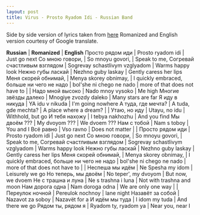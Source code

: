 ```yaml
---
layout: post
title: Virus - Prosto Ryadom Idi - Russian Band
---
```


Side by side version of lyrics taken from [here](http://www.allthelyrics.com/forum/showthread.php?t=60054) Romanized and English version courtesy of Google translate.

**Russian** | **Romanized** | **English**
Просто рядом иди | Prosto ryadom idi | Just go next
Со мною говори, | So mnoyu govori, | Speak to me,
Согревай счастливым взглядом | Sogrevay schastlivym vzglyadom | Warms happy look
Нежно губы ласкай | Nezhno guby laskay | Gently caress her lips
Меня скорей обнимай, | Menya skorey obnimay, | I quickly embraced,
больше ни чего не надо | bol'she ni chego ne nado | more of that does not have to
 |  | 
Надо мной высоко | Nado mnoy vysoko | Me high
Многие звёзды далеко | Mnogiye zvozdy daleko | Many stars are far
Я иду в никуда | YA idu v nikuda | I'm going nowhere
А туда, где мечта? | A tuda, gde mechta? | A place where a dream?
 |  | 
Утаю, но иду | Utayu, no idu | Withhold, but go
И тебя нахожу | I tebya nakhozhu | And you find
Мы двоём ??? | My dvoyom ??? | We dvoem ???
Нам с тобой | Nam s toboy | You and I
Всё равно | Vso ravno | Does not matter
 |  | 
Просто рядом иди | Prosto ryadom idi | Just go next
Со мною говори, | So mnoyu govori, | Speak to me,
Согревай счастливым взглядом | Sogrevay schastlivym vzglyadom | Warms happy look
Нежно губы ласкай | Nezhno guby laskay | Gently caress her lips
Меня скорей обнимай, | Menya skorey obnimay, | I quickly embraced,
больше ни чего не надо | bol'she ni chego ne nado | more of that does not have to
 |  | 
Неспеша мы идём | Ne Spesha my idom | Leisurely we go
Но теперь, мы двоём | No teper', my dvoyom | But now, we dvoem
Не с трашна и луна | Ne s trashna i luna | Not with trashna and moon
Нам дорога одна | Nam doroga odna | We are only one way
 |  | 
Переулок ночной | Pereulok nochnoy | lane night
Назавёт за собой | Nazavot za soboy | Nazavёt for a
И идём мы туда | I idom my tuda | And there we go
Рядом ты, рядом я | Ryadom ty, ryadom ya | Near you, near I
